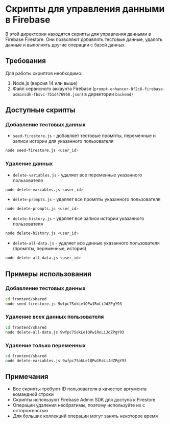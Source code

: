 # Скрипты для управления данными в Firebase

В этой директории находятся скрипты для управления данными в Firebase Firestore. Они позволяют добавлять тестовые данные, удалять данные и выполнять другие операции с базой данных.

## Требования

Для работы скриптов необходимо:

1. Node.js (версия 14 или выше)
2. Файл сервисного аккаунта Firebase (`prompt-enhancer-8f2c8-firebase-adminsdk-fbsvc-751d476968.json`) в директории `backend/`

## Доступные скрипты

### Добавление тестовых данных

- `seed-firestore.js` - добавляет тестовые промпты, переменные и записи истории для указанного пользователя

```bash
node seed-firestore.js <user_id>
```

### Удаление данных

- `delete-variables.js` - удаляет все переменные указанного пользователя

```bash
node delete-variables.js <user_id>
```

- `delete-prompts.js` - удаляет все промпты указанного пользователя

```bash
node delete-prompts.js <user_id>
```

- `delete-history.js` - удаляет все записи истории указанного пользователя

```bash
node delete-history.js <user_id>
```

- `delete-all-data.js` - удаляет все данные указанного пользователя (промпты, переменные, история)

```bash
node delete-all-data.js <user_id>
```

## Примеры использования

### Добавление тестовых данных

```bash
cd frontend/shared
node seed-firestore.js 9wfpc7SokLe1QPw1RoLiJdZPgY93
```

### Удаление всех данных пользователя

```bash
cd frontend/shared
node delete-all-data.js 9wfpc7SokLe1QPw1RoLiJdZPgY93
```

### Удаление только переменных

```bash
cd frontend/shared
node delete-variables.js 9wfpc7SokLe1QPw1RoLiJdZPgY93
```

## Примечания

- Все скрипты требуют ID пользователя в качестве аргумента командной строки
- Скрипты используют Firebase Admin SDK для доступа к Firestore
- Операции удаления необратимы, поэтому используйте их с осторожностью
- Для больших коллекций операции могут занять некоторое время
